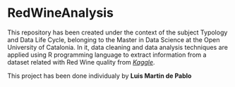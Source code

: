 # RedWineAnalysis

This repository has been created under the context of the subject Typology and Data Life Cycle, belonging to the Master in Data Science at the Open University of Catalonia. In it, data cleaning and data analysis techniques are applied using R programming language to extract information from a dataset related with Red Wine quality from [*Kaggle*](https://www.kaggle.com/uciml/red-wine-quality-cortez-et-al-2009). 

This project has been done individualy by **Luis Martin de Pablo**

